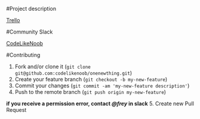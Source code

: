 #Project description

[Trello](https://trello.com/b/8j9K5XaA/onenewthing)

#Community Slack

[CodeLikeNoob](http://codelikenoob.frey.su/)

#Contributing

1. Fork and/or clone it (`git clone git@github.com:codelikenoob/onenewthing.git`)
2. Create your feature branch (`git checkout -b my-new-feature`)
3. Commit your changes (`git commit -am 'my-new-feature description'`)
4. Push to the remote branch (`git push origin my-new-feature`)

**if you receive a permission error, contact *@frey* in slack**
5. Create new Pull Request
